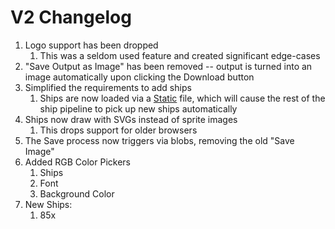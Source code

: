# V2 Changelog

1. Logo support has been dropped
	1. This was a seldom used feature and created significant edge-cases
2. "Save Output as Image" has been removed -- output is turned into an image automatically upon clicking the Download button
2. Simplified the requirements to add ships
	1. Ships are now loaded via a [Static](https://github.com/Raylehnhoff/SCFSD/blob/V2/content/scripts/Static.js) file, which will cause the rest of the ship pipeline to pick up new ships automatically
2. Ships now draw with SVGs instead of sprite images
	1. This drops support for older browsers
3. The Save process now triggers via blobs, removing the old "Save Image"
4. Added RGB Color Pickers
	1. Ships
	2. Font
	3. Background Color
5. New Ships:
	1. 85x